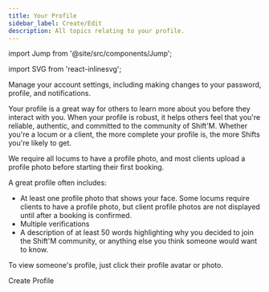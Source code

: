 ```yaml
---
title: Your Profile
sidebar_label: Create/Edit
description: All topics relating to your profile.
---
```



import Jump from '@site/src/components/Jump';

import SVG from 'react-inlinesvg';


Manage your account settings, including making changes to your password, profile, and notifications.


Your profile is a great way for others to learn more about you before they interact with you. When your profile is robust, it helps others feel that you're reliable, authentic, and committed to the community of Shift'M. Whether you're a locum or a client, the more complete your profile is, the more Shifts you're likely to get.

We require all locums to have a profile photo, and most clients upload a profile photo before starting their first booking.

A great profile often includes:
* At least one profile photo that shows your face. Some locums require clients to have a profile photo, but client profile photos are not displayed until after a booking is confirmed.
* Multiple verifications
* A description of at least 50 words highlighting why you decided to join the Shift'M community, or anything else you think someone would want to know.

To view someone's profile, just click their profile avatar or photo.


<Jump to="/guides/getting-started/your-profile/">Create Profile</Jump>
